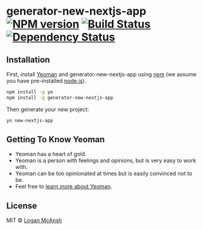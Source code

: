 # generator-new-nextjs-app [![NPM version][npm-image]][npm-url] [![Build Status][travis-image]][travis-url] [![Dependency Status][daviddm-image]][daviddm-url]
> 

## Installation

First, install [Yeoman](http://yeoman.io) and generator-new-nextjs-app using [npm](https://www.npmjs.com/) (we assume you have pre-installed [node.js](https://nodejs.org/)).

```bash
npm install -g yo
npm install -g generator-new-nextjs-app
```

Then generate your new project:

```bash
yo new-nextjs-app
```

## Getting To Know Yeoman

 * Yeoman has a heart of gold.
 * Yeoman is a person with feelings and opinions, but is very easy to work with.
 * Yeoman can be too opinionated at times but is easily convinced not to be.
 * Feel free to [learn more about Yeoman](http://yeoman.io/).

## License

MIT © [Logan McAnsh]()


[npm-image]: https://badge.fury.io/js/generator-new-nextjs-app.svg
[npm-url]: https://npmjs.org/package/generator-new-nextjs-app
[travis-image]: https://travis-ci.org/mcansh/generator-new-nextjs-app.svg?branch=master
[travis-url]: https://travis-ci.org/mcansh/generator-new-nextjs-app
[daviddm-image]: https://david-dm.org/mcansh/generator-new-nextjs-app.svg?theme=shields.io
[daviddm-url]: https://david-dm.org/mcansh/generator-new-nextjs-app
